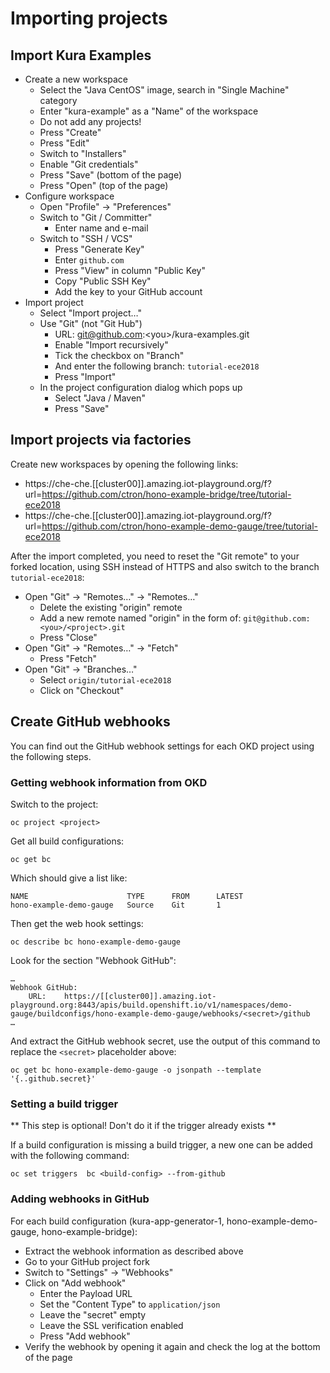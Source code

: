 # Importing projects

## Import Kura Examples

  * Create a new workspace
    * Select the "Java CentOS" image, search in "Single Machine" category
    * Enter "kura-example" as a "Name" of the workspace
    * Do not add any projects!
    * Press "Create"
    * Press "Edit"
    * Switch to "Installers"
    * Enable "Git credentials"
    * Press "Save" (bottom of the page)
    * Press "Open" (top of the page)
  * Configure workspace
    * Open "Profile" -> "Preferences"
    * Switch to "Git / Committer"
      * Enter name and e-mail
    * Switch to "SSH / VCS"
      * Press "Generate Key"
      * Enter `github.com`
      * Press "View" in column "Public Key"
      * Copy "Public SSH Key"
      * Add the key to your GitHub account
  * Import project
    * Select "Import project…"
    * Use "Git" (not "Git Hub")
      * URL: git@github.com:&lt;you&gt;/kura-examples.git
      * Enable "Import recursively"
      * Tick the checkbox on "Branch"
      * And enter the following branch: `tutorial-ece2018`
      * Press "Import"
    * In the project configuration dialog which pops up
      * Select "Java / Maven"
      * Press "Save"

## Import projects via factories

Create new workspaces by opening the following links:

  * https://che-che.[[cluster00]].amazing.iot-playground.org/f?url=https://github.com/ctron/hono-example-bridge/tree/tutorial-ece2018
  * https://che-che.[[cluster00]].amazing.iot-playground.org/f?url=https://github.com/ctron/hono-example-demo-gauge/tree/tutorial-ece2018

After the import completed, you need to reset the "Git remote" to your forked location, using SSH instead of HTTPS and also switch to the branch `tutorial-ece2018`:

  * Open "Git" -> "Remotes…" -> "Remotes…"
    * Delete the existing "origin" remote
    * Add a new remote named "origin" in the form of: `git@github.com:<you>/<project>.git`
    * Press "Close"
  * Open "Git" -> "Remotes…" -> "Fetch"
    * Press "Fetch"
  * Open "Git" -> "Branches…"
    * Select `origin/tutorial-ece2018`
    * Click on "Checkout"

## Create GitHub webhooks

You can find out the GitHub webhook settings for each OKD project using the following steps.

### Getting webhook information from OKD

Switch to the project:

    oc project <project>

Get all build configurations:

    oc get bc

Which should give a list like:

    NAME                      TYPE      FROM      LATEST
    hono-example-demo-gauge   Source    Git       1

Then get the web hook settings:

    oc describe bc hono-example-demo-gauge

Look for the section "Webhook GitHub":

    …
    Webhook GitHub:
    	URL:	https://[[cluster00]].amazing.iot-playground.org:8443/apis/build.openshift.io/v1/namespaces/demo-gauge/buildconfigs/hono-example-demo-gauge/webhooks/<secret>/github
    …

And extract the GitHub webhook secret, use the output of this command to replace the `<secret>` placeholder above:

    oc get bc hono-example-demo-gauge -o jsonpath --template '{..github.secret}'

### Setting a build trigger

** This step is optional! Don't do it if the trigger already exists **

If a build configuration is missing a build trigger, a new one can be added with the following command:

    oc set triggers  bc <build-config> --from-github

### Adding webhooks in GitHub

For each build configuration (kura-app-generator-1, hono-example-demo-gauge, hono-example-bridge):

  * Extract the webhook information as described above 
  * Go to your GitHub project fork
  * Switch to "Settings" -> "Webhooks"
  * Click on "Add webhook"
    * Enter the Payload URL
    * Set the "Content Type" to `application/json`
    * Leave the "secret" empty
    * Leave the SSL verification enabled
    * Press "Add webhook"
  * Verify the webhook by opening it again and check the log at the bottom of the page
